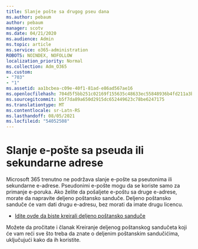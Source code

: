 ```yaml
---
title: Slanje pošte sa drugog pseu dana
ms.author: pebaum
author: pebaum
manager: scotv
ms.date: 04/21/2020
ms.audience: Admin
ms.topic: article
ms.service: o365-administration
ROBOTS: NOINDEX, NOFOLLOW
localization_priority: Normal
ms.collection: Adm_O365
ms.custom:
- "703"
- "1"
ms.assetid: aa1bcbea-c09e-40f1-81ad-e86ad567ae16
ms.openlocfilehash: 704d5f5bb251c02169f155635c48633ec55848936b4fd211a3b2978811a45dc7
ms.sourcegitcommit: b5f7da89a650d2915dc652449623c78be6247175
ms.translationtype: MT
ms.contentlocale: sr-Latn-RS
ms.lasthandoff: 08/05/2021
ms.locfileid: "54052508"
---
```

# <a name="send-email-from-an-alias-or-secondary-address"></a>Slanje e-pošte sa pseuda ili sekundarne adrese

Microsoft 365 trenutno ne podržava slanje e-pošte sa pseutonima ili sekundarne e-adrese. Pseudonimi e-pošte mogu da se koriste samo za primanje e-poruka. Ako želite da pošaljete e-poštu sa druge e-adrese, morate da napravite deljeno poštansko sanduče. Deljeno poštansko sanduče će vam dati drugu e-adresu, bez morati da imate drugu licencu.
  
- [Idite ovde da biste kreirali deljeno poštansko sanduče](https://portal.office.com/AdminPortal/Home#/AssistedGuide/addemailoptions)

Možete da pročitate i članak Kreiranje deljenog poštanskog sandučeta koji će vam reći sve što treba da znate o deljenim poštanskim sandučićima, uključujući kako da ih koristite. [](/microsoft-365/admin/email/create-a-shared-mailbox)